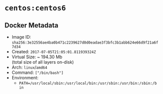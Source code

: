 # `centos:centos6`

## Docker Metadata

- Image ID: `sha256:3e32556ae4ba0b471c2239627d0d0eadae3f3bfc3b1abb624e66d9f21a6f7d34`
- Created: `2017-07-05T21:05:01.811939324Z`
- Virtual Size: ~ 194.30 Mb  
  (total size of all layers on-disk)
- Arch: `linux`/`amd64`
- Command: `["/bin/bash"]`
- Environment:
  - `PATH=/usr/local/sbin:/usr/local/bin:/usr/sbin:/usr/bin:/sbin:/bin`
